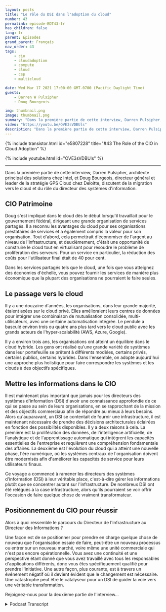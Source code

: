 ```yaml
---
layout: posts
title: "Le rôle du DSI dans l'adoption du cloud"
number: 43
permalink: episode-EDT43-fr
has_children: false
lang: fr
parent: Épisodes
grand_parent: Français
nav_order: 43
tags:
    - cio
    - cloudadoption
    - compute
    - cloud
    - csp
    - multicloud

date: Wed Mar 17 2021 17:00:00 GMT-0700 (Pacific Daylight Time)
guests:
    - Darren W Pulsipher
    - Doug Bourgeois

img: thumbnail.png
image: thumbnail.png
summary: "Dans la première partie de cette interview, Darren Pulsipher, chef architecte des solutions chez Intel, et Doug Bourgeois, directeur général, leader de la stratégie cloud chez Deloitte, parlent de la migration vers le cloud et du rôle du directeur des systèmes d'information."
video: "https://youtu.be/OVE3sVDBUls"
description: "Dans la première partie de cette interview, Darren Pulsipher, chef architecte des solutions chez Intel, et Doug Bourgeois, directeur général, leader de la stratégie cloud chez Deloitte, parlent de la migration vers le cloud et du rôle du directeur des systèmes d'information."
---
```


<div>
{% include transistor.html id="e5807228" title="#43 The Role of the CIO in Cloud Adoption" %}

{% include youtube.html id="OVE3sVDBUls" %}
</div>

---

Dans la première partie de cette interview, Darren Pulsipher, architecte principal des solutions chez Intel, et Doug Bourgeois, directeur général et leader de la stratégie GPS Cloud chez Deloitte, discutent de la migration vers le cloud et du rôle du directeur des systèmes d'information.

## CIO Patrimoine

Doug s'est impliqué dans le cloud dès le début lorsqu'il travaillait pour le gouvernement fédéral, dirigeant une grande organisation de services partagés. Il a reconnu les avantages du cloud pour ses organisations prestataires de services et a également compris la valeur pour son organisation. Tout d'abord, cela permettrait d'économiser de l'argent au niveau de l'infrastructure, et deuxièmement, c'était une opportunité de construire le cloud tout en virtualisant pour résoudre le problème de prolifération des serveurs. Pour un service en particulier, la réduction des coûts pour l'utilisateur final était de 40 pour cent.

Dans les services partagés tels que le cloud, une fois que vous atteignez des économies d'échelle, vous pouvez fournir les services de manière plus économique que la plupart des organisations ne pourraient le faire seules.

## Le passage vers le cloud

Il y a une douzaine d'années, les organisations, dans leur grande majorité, étaient axées sur le cloud privé. Elles amélioraient leurs centres de données pour intégrer une combinaison de mutualisation consolidée, multi-utilisateurs, avec une certaine automatisation intégrée. Le pendule a basculé environ trois ou quatre ans plus tard vers le cloud public avec les grands acteurs de l'hyper-scalabilité (AWS, Azure, Google).

Il y a environ trois ans, les organisations ont atteint un équilibre dans le cloud hybride. Les gens ont réalisé qu'une grande variété de systèmes dans leur portefeuille se prêtent à différents modèles, certains privés, certains publics, certains hybrides. Dans l'ensemble, on adopte aujourd'hui une approche plus holistique pour faire correspondre les systèmes et les clouds à des objectifs spécifiques.

## Mettre les informations dans le CIO

Il est maintenant plus important que jamais pour les directeurs des systèmes d'information (DSI) d'avoir une connaissance approfondie de ce qui se passe au sein de leurs organisations, en se rapprochant de la mission et des objectifs commerciaux afin de répondre au mieux à leurs besoins. Alors qu'auparavant, un DSI se contentait de fournir une infrastructure, il est maintenant nécessaire de prendre des décisions architecturales éclairées en fonction des possibilités disponibles. Il y a deux raisons à cela. La première est la prolifération des données, de l'intelligence artificielle, de l'analytique et de l'apprentissage automatique qui intègrent les capacités essentielles de l'entreprise et requièrent une compréhension fondamentale des affaires. La deuxième est l'évolution du cloud qui a atteint une nouvelle phase, l'ère numérique, où les systèmes centraux de l'organisation doivent être modernisés afin d'améliorer les capacités de service pour leurs utilisateurs finaux.

Ce voyage a commencé à ramener les directeurs des systèmes d'information (DSI) à leur véritable place, c'est-à-dire gérer les informations plutôt que se concentrer autant sur l'infrastructure. De nombreux DSI ont été relégués à la case infrastructure, alors qu'ils pourraient se voir offrir l'occasion de faire quelque chose de vraiment transformateur.

## Positionnement du CIO pour réussir

Alors à quoi ressemble le parcours du Directeur de l'Infrastructure au Directeur des Informations ?

Une façon est de se positionner pour prendre en charge quelque chose de nouveau que l'organisation essaie de faire, peut-être un nouveau processus ou entrer sur un nouveau marché, voire même une unité commerciale qui n'est pas encore opérationnelle. Vous avez une continuité et une perspective étant donné que vous avez travaillé avec tous les responsables d'applications différents, donc vous êtes spécifiquement qualifié pour prendre l'initiative. Une autre façon, plus courante, est à travers un événement négatif où il devient évident que le changement est nécessaire. Une catastrophe peut être le catalyseur pour un DSI de guider la voie vers une véritable transformation.

Rejoignez-nous pour la deuxième partie de l'interview...



<details>
<summary> Podcast Transcript </summary>

<p></p>

</details>
